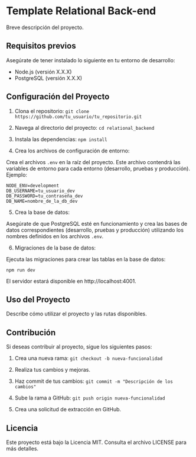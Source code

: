 # Template Relational Back-end

Breve descripción del proyecto.

## Requisitos previos

Asegúrate de tener instalado lo siguiente en tu entorno de desarrollo:

- Node.js (versión X.X.X)
- PostgreSQL (versión X.X.X)

## Configuración del Proyecto

1. Clona el repositorio:
 ```git clone https://github.com/tu_usuario/tu_repositorio.git```

2. Navega al directorio del proyecto: ```cd relational_backend```


3. Instala las dependencias: ```npm install```


4. Crea los archivos de configuración de entorno:

Crea el archivos `.env` en la raíz del proyecto. Este archivo contendrá las variables de entorno para cada entorno (desarrollo, pruebas y producción). Ejemplo:

```
NODE_ENV=development
DB_USERNAME=tu_usuario_dev
DB_PASSWORD=tu_contraseña_dev
DB_NAME=nombre_de_la_db_dev
```

5. Crea la base de datos:

Asegúrate de que PostgreSQL esté en funcionamiento y crea las bases de datos correspondientes (desarrollo, pruebas y producción) utilizando los nombres definidos en los archivos `.env`.

6. Migraciones de la base de datos:

Ejecuta las migraciones para crear las tablas en la base de datos:

```npm run dev```


El servidor estará disponible en http://localhost:4001.

## Uso del Proyecto

Describe cómo utilizar el proyecto y las rutas disponibles.

## Contribución

Si deseas contribuir al proyecto, sigue los siguientes pasos:

1. Crea una nueva rama: ```git checkout -b nueva-funcionalidad```

2. Realiza tus cambios y mejoras.

3. Haz commit de tus cambios: ```git commit -m "Descripción de los cambios"```

4. Sube la rama a GitHub: ```git push origin nueva-funcionalidad```

5. Crea una solicitud de extracción en GitHub.

## Licencia

Este proyecto está bajo la Licencia MIT. Consulta el archivo LICENSE para más detalles.
